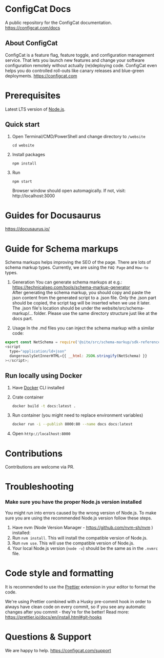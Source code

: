 # ConfigCat Docs

A public repository for the ConfigCat documentation. https://configcat.com/docs

## About ConfigCat

ConfigCat is a feature flag, feature toggle, and configuration management service. That lets you launch new features and change your software configuration remotely without actually (re)deploying code. ConfigCat even helps you do controlled roll-outs like canary releases and blue-green deployments. https://configcat.com

# Prerequisites

Latest LTS version of [Node.js](https://nodejs.org/).

## Quick start

1. Open Terminal/CMD/PowerShell and change directory to `/website`
   ```
   cd website
   ```
2. Install packages
   ```
   npm install
   ```
3. Run
   ```
   npm start
   ```
   Browser window should open automagically. If not, visit: http://localhost:3000

# Guides for Docusaurus

https://docusaurus.io/

# Guide for Schema markups

Schema markups helps improving the SEO of the page. There are lots of schema markup types.
Currently, we are using the `FAQ Page` and `How-to` types.

1. Generation
   You can generate schema markups at e.g.: https://technicalseo.com/tools/schema-markup-generator  
   After generating the schema markup, you should copy and paste the json content from the generated script to a .json file. Only the .json part should be copied, the script tag will be inserted when we use it later.  
   The .json file's location should be under the website/src/schema-markup/... folder. Please use the same directory structure just like at the docs part.

2. Usage
   In the .md files you can inject the schema markup with a similar code:

```javascript
export const NetSchema = require('@site/src/schema-markup/sdk-reference/net.json');
<script
  type="application/ld+json"
  dangerouslySetInnerHTML={{ __html: JSON.stringify(NetSchema) }}
></script>;
```

## Run locally using Docker

1. Have [Docker](https://www.docker.com) CLI installed

2. Crate container
   ```bash
   docker build -t docs:latest .
   ```
3. Run container (you might need to replace environment variables)
   ```bash
   docker run -i --publish 8000:80 --name docs docs:latest
   ```
4. Open `http://localhost:8000`

# Contributions

Contributions are welcome via PR.

# Troubleshooting

### Make sure you have the proper Node.js version installed

You might run into errors caused by the wrong version of Node.js. To make sure you are using the recommended Node.js version follow these steps.

1. Have nvm (Node Version Manager - https://github.com/nvm-sh/nvm ) installed:
1. Run `nvm install`. This will install the compatible version of Node.js.
1. Run `nvm use`. This will use the compatible version of Node.js.
1. Your local Node.js version (`node -v`) should be the same as in the `.nvmrc` file.

# Code style and formatting
It is recommended to use the [Prettier](https://prettier.io/) extension in your editor to format the code.

We're using Prettier combined with a Husky pre-commit hook in order to always have clean code on every commit, so if you see any automatic changes after you commit - they're for the better! Read more: https://prettier.io/docs/en/install.html#git-hooks

# Questions & Support

We are happy to help.
https://configcat.com/support
